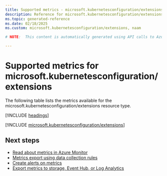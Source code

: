 ```yaml
---
title: Supported metrics - microsoft.kubernetesconfiguration/extensions
description: Reference for microsoft.kubernetesconfiguration/extensions metrics in Azure Monitor.
ms.topic: generated-reference
ms.date: 02/18/2025
ms.custom: microsoft.kubernetesconfiguration/extensions, naam

# NOTE:  This content is automatically generated using API calls to Azure. Any edits made on these files will be overwritten in the next run of the script. 

---
```


  
# Supported metrics for microsoft.kubernetesconfiguration/extensions
  
The following table lists the metrics available for the microsoft.kubernetesconfiguration/extensions resource type.  
  
  
[!INCLUDE [headings](~/reusable-content/ce-skilling/azure/includes/azure-monitor/reference/metrics/metrics-headings.md)]  
  
 

[!INCLUDE [microsoft.kubernetesconfiguration/extensions](~/reusable-content/ce-skilling/azure/includes/azure-monitor/reference/metrics/microsoft-kubernetesconfiguration-extensions-metrics-include.md)]  



## Next steps

- [Read about metrics in Azure Monitor](/azure/azure-monitor/data-platform)
- [Metrics export using data collection rules](/azure/azure-monitor/essentials/data-collection-metrics)
- [Create alerts on metrics](/azure/azure-monitor/alerts/alerts-overview)
- [Export metrics to storage, Event Hub, or Log Analytics](/azure/azure-monitor/essentials/platform-logs-overview)
